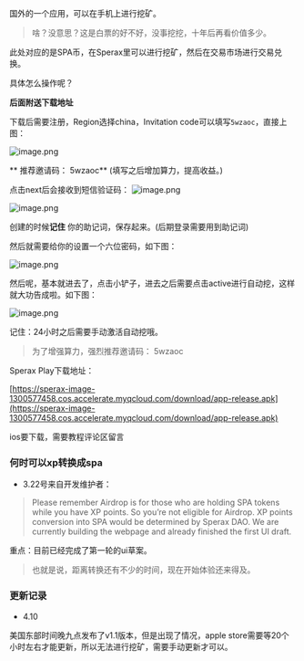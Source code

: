 国外的一个应用，可以在手机上进行挖矿。

> 啥？没意思？这是白票的好不好，没事挖挖，十年后再看价值多少。

此处对应的是SPA币，在Sperax里可以进行挖矿，然后在交易市场进行交易兑换。

具体怎么操作呢？

**后面附送下载地址**

下载后需要注册，Region选择china，Invitation code可以填写`5wzaoc`，直接上图：

![image.png](https://img-blog.csdnimg.cn/img_convert/54ca3fd0e9c5bf7508eeda84fd14f559.png)

** 推荐邀请码： 5wzaoc**  (填写之后增加算力，提高收益。)

点击next后会接收到短信验证码：
![image.png](https://img-blog.csdnimg.cn/img_convert/c84f26a78367b8acb1b1b39b9079ac4f.png)

![image.png](https://img-blog.csdnimg.cn/img_convert/3d085218a5d8c94709571140c05ecbee.png)

创建的时候**记住** 你的助记词，保存起来。(后期登录需要用到助记词)

然后就需要给你的设置一个六位密码，如下图：

![image.png](https://img-blog.csdnimg.cn/img_convert/2d430a5f1745b3e5127d1a58007344cc.png)


然后呢，基本就进去了，点击小铲子，进去之后需要点击active进行自动挖，这样就大功告成啦。如下图：

![image.png](https://img-blog.csdnimg.cn/img_convert/4333e754f08a6aab9fade96e21b77baf.png)


记住：24小时之后需要手动激活自动挖哦。

> 为了增强算力，强烈推荐邀请码： 5wzaoc

Sperax Play下载地址：

[https://sperax-image-1300577458.cos.accelerate.myqcloud.com/download/app-release.apk](https://sperax-image-1300577458.cos.accelerate.myqcloud.com/download/app-release.apk)

ios要下载，需要教程评论区留言

### 何时可以xp转换成spa
- 3.22号来自开发维护者：

>Please remember Airdrop is for those who are holding SPA tokens while you have XP points. So you’re not eligible for Airdrop. XP points conversion into SPA would be determined by Sperax DAO. We are currently building the webpage and already finished the first UI draft.

重点：目前已经完成了第一轮的ui草案。

> 也就是说，距离转换还有不少的时间，现在开始体验还来得及。

### 更新记录

- 4.10

美国东部时间晚九点发布了v1.1版本，但是出现了情况，apple store需要等20个小时左右才能更新，所以无法进行挖矿，需要手动更新才可以。
